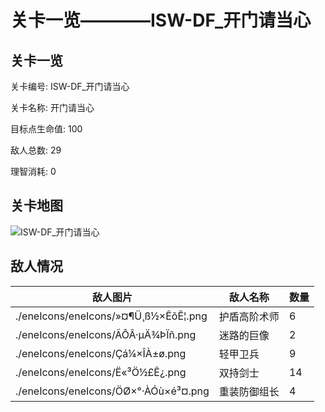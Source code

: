 # 关卡一览————ISW-DF_开门请当心


## 关卡一览

关卡编号: ISW-DF_开门请当心

关卡名称: 开门请当心

目标点生命值: 100

敌人总数: 29

理智消耗: 0


## 关卡地图
![ISW-DF_开门请当心](./oprMap/ISW-DF_开门请当心.png)

## 敌人情况

| 敌人图片 | 敌人名称 | 数量  |
|---------|-----|-----|
| ./eneIcons/eneIcons/»¤¶Ü¸ß½×ÊõÊ¦.png| 护盾高阶术师  |   6  |
| ./eneIcons/eneIcons/ÃÔÂ·µÄ¾ÞÏñ.png| 迷路的巨像  |   2  |
| ./eneIcons/eneIcons/Çá¼×ÎÀ±ø.png| 轻甲卫兵  |   9  |
| ./eneIcons/eneIcons/Ë«³Ö½£Ê¿.png| 双持剑士  |   14  |
| ./eneIcons/eneIcons/ÖØ×°·ÀÓù×é³¤.png| 重装防御组长  |   4  |
